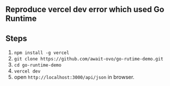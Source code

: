 ## Reproduce vercel dev error which used Go Runtime

## Steps

1. `npm install -g vercel`
2. `git clone https://github.com/await-ovo/go-rutime-demo.git`
3. `cd go-runtime-demo`
4. `vercel dev`
5. open `http://localhost:3000/api/json` in browser.
